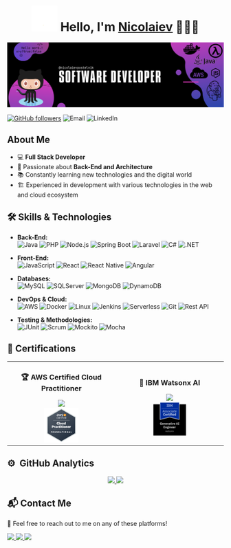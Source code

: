 <div align="center">
<h1 align="center"> <img src="assets/wave.gif" width="60px" style="margin-top: 10px;" /> Hello, I'm <a href="https://www.linkedin.com/in/nbpustelnik">Nicolaiev</a> 👨🏻‍💻</h1>
</div>
<img src="assets/banner.png">

[![GitHub followers](https://img.shields.io/github/followers/nicolaievpustelnik?style=social)](https://github.com/nicolaievpustelnik)
![Email](https://img.shields.io/badge/Email-nicolaievbrito%40gmail.com-red)
![LinkedIn](https://img.shields.io/badge/LinkedIn-nbpustelnik-blue?style=flat-square&logo=linkedin)

## About Me

- 💻 **Full Stack Developer**
- 🚀 Passionate about **Back-End and Architecture**
- 📚 Constantly learning new technologies and the digital world
- 🏗️ Experienced in development with various technologies in the web and cloud ecosystem

## 🛠️ Skills & Technologies

- **Back-End:**  
  ![Java](https://img.shields.io/badge/Java-007396?style=flat&logo=java&logoColor=white) ![PHP](https://img.shields.io/badge/PHP-777BB4?style=flat&logo=php&logoColor=white) ![Node.js](https://img.shields.io/badge/Node.js-339933?style=flat&logo=node.js&logoColor=white) ![Spring Boot](https://img.shields.io/badge/Spring%20Boot-6DB33F?style=flat&logo=spring-boot&logoColor=white) ![Laravel](https://img.shields.io/badge/Laravel-EF4135?style=flat&logo=laravel&logoColor=white) ![C#](https://img.shields.io/badge/C%23-239120?style=flat&logo=c-sharp&logoColor=white) ![.NET](https://img.shields.io/badge/.NET-512BD4?style=flat&logo=.net&logoColor=white)

- **Front-End:**  
  ![JavaScript](https://img.shields.io/badge/JavaScript-F7DF1E?style=flat&logo=javascript&logoColor=black) ![React](https://img.shields.io/badge/React-61DAFB?style=flat&logo=react&logoColor=black) ![React Native](https://img.shields.io/badge/React%20Native-61DAFB?style=flat&logo=react&logoColor=black) ![Angular](https://img.shields.io/badge/Angular-DD0031?style=flat&logo=angular&logoColor=white)

- **Databases:**  
  ![MySQL](https://img.shields.io/badge/MySQL-4479A1?style=flat&logo=mysql&logoColor=white) ![SQLServer](https://img.shields.io/badge/Microsoft%20SQL%20Server-CC2927?style=flat&logo=microsoft-sql-server&logoColor=white) ![MongoDB](https://img.shields.io/badge/MongoDB-47A248?style=flat&logo=mongodb&logoColor=white) ![DynamoDB](https://img.shields.io/badge/Amazon%20DynamoDB-4053D6?style=flat&logo=amazon-dynamodb&logoColor=white)

- **DevOps & Cloud:**  
  ![AWS](https://img.shields.io/badge/AWS-232F3E?style=flat&logo=amazon-aws&logoColor=white) ![Docker](https://img.shields.io/badge/Docker-2496ED?style=flat&logo=docker&logoColor=white) ![Linux](https://img.shields.io/badge/Linux-FCC624?style=flat&logo=linux&logoColor=black) ![Jenkins](https://img.shields.io/badge/Jenkins-D24939?style=flat&logo=jenkins&logoColor=white) ![Serverless](https://img.shields.io/badge/Serverless-0A4E8C?style=flat&logo=serverless&logoColor=white) ![Git](https://img.shields.io/badge/Git-F05032?style=flat&logo=git&logoColor=white) ![Rest API](https://img.shields.io/badge/REST%20API-25C2A0?style=flat&logo=api&logoColor=black)

- **Testing & Methodologies:**  
  ![JUnit](https://img.shields.io/badge/JUnit-25A162?style=flat&logo=junit&logoColor=white) ![Scrum](https://img.shields.io/badge/Scrum-FF0000?style=flat&logo=scrum&logoColor=white) ![Mockito](https://img.shields.io/badge/Mockito-4A4A4A?style=flat&logo=mockito&logoColor=white) ![Mocha](https://img.shields.io/badge/Mocha-8D6748?style=flat&logo=mocha&logoColor=white)

## 🏅 Certifications  

<table width="100%">
  <tr>
    <td align="center" width="50%">
      <h3>🏆 AWS Certified Cloud Practitioner</h3>
      <img src="https://img.shields.io/badge/AWS%20Certified%20Cloud%20Practitioner-Aws%20Certified-green"><br>
      <img src="assets/aws.png" width="80">
    </td>
    <td align="center" width="50%">
      <h3>🤖 IBM Watsonx AI</h3>
      <img src="https://img.shields.io/badge/IBM%20Watsonx%20AI-Certified-blue"><br>
      <img src="assets/ibm-ai.png" width="80">
    </td>
  </tr>
</table>



## ⚙️ &nbsp;GitHub Analytics

<p align="center">
<a href="https://github.com/nicolaievpustelnik">
  <img height="180em" src="https://github-readme-stats-eight-theta.vercel.app/api?username=nicolaievpustelnik&show_icons=true&theme=algolia&include_all_commits=true&count_private=true"/>
  <img height="180em" src="https://github-readme-stats-eight-theta.vercel.app/api/top-langs/?username=nicolaievpustelnik&layout=compact&langs_count=8&theme=algolia"/>
</a>
</p>

## 📬 Contact Me  

💬 Feel free to reach out to me on any of these platforms!  

<a href="mailto:nicolaievbrito@gmail.com">
  <img src="https://img.shields.io/badge/Gmail-D14836?style=for-the-badge&logo=gmail&logoColor=white">
</a>
<a href="https://www.linkedin.com/in/nbpustelnik">
  <img src="https://img.shields.io/badge/LinkedIn-0077B5?style=for-the-badge&logo=linkedin&logoColor=white">
</a>
<a href="https://github.com/nicolaievpustelnik">
  <img src="https://img.shields.io/badge/GitHub-181717?style=for-the-badge&logo=github&logoColor=white">
</a>
